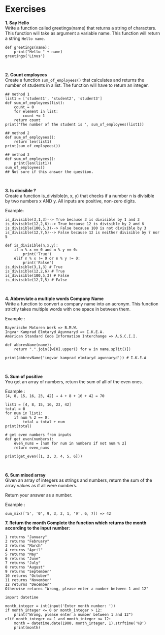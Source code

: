 # Exercises
**1. Say Hello**</br>
Write a function called greetings(name) that returns a string of characters. This function will take as argument a variable name. This function will return a string `Hello name`.</br>
```
def greetings(name):
    print("Hello " + name)
greetings('Linus')
```
</br>

**2. Count employees**</br>
Create a function `sum_of_employees()` that calculates and returns the number of students in a list. The function will have to return an integer.</br>
```
## method 1
list1 = ['student1', 'student2', 'student3']
def sum_of_employees(list):
    count = 0
    for element in list:
        count += 1
    return count
print('The number of the student is ', sum_of_employees(list1))

## method 2
def sum_of_employees():
    return len(list1)
print(sum_of_employees())

## method 3
def sum_of_employees():
    print(len(list1))
sum_of_employees()
## Not sure if this answer the question.
```
</br>

**3. Is divisible ?**</br>
Create a function is_divisible(n, x, y) that checks if a number n is divisible by two numbers x AND y. All inputs are positive, non-zero digits.</br>

Example:</br>
```
is_divisible(3,1,3)--> True because 3 is divisible by 1 and 3
is_divisible(12,2,6)--> True because 12 is divisible by 2 and 6
is_divisible(100,5,3)--> False because 100 is not divisible by 3
is_divisible(12,7,5)--> False because 12 is neither divisible by 7 nor 5
```
```
def is_divisible(n,x,y):
    if n % x == 0 and n % y == 0:
        print('True')
    elif n % x != 0 or n % y != 0:
        print('False')
is_divisible(3,1,3) # True
is_divisible(12,2,6) # True
is_divisible(100,5,3) # False
is_divisible(12,7,5) # False
```
</br>

**4. Abbreviate a multiple words Company Name**</br>
Write a function to convert a company name into an acronym. This function strictly takes multiple words with one space in between them.</br>

Example :</br>
```
Bayerische Motoren Werk => B.M.W.
Ingvar Kamprad Elmtaryd Agunnaryd => I.K.E.A.
American Standard Code Information Interchange => A.S.C.I.I.
```

```
def abbrevName(name):
    return ".".join([w[0].upper() for w in name.split()])

print(abbrevName('ingvar kamprad elmtaryd agunnaryd')) # I.K.E.A
```
</br>

**5. Sum of positive**</br>
You get an array of numbers, return the sum of all of the even ones.</br>

Example :<br>
`[4, 8, 15, 16, 23, 42] ⇒ 4 + 8 + 16 + 42 = 70`</br>
```
list1 = [4, 8, 15, 16, 23, 42]
total = 0
for num in list1:
    if num % 2 == 0:
        total = total + num
print(total)
```
```
# get even numbers from inputs
def get_even(numbers):
    even_nums = [num for num in numbers if not num % 2]
    return even_nums

print(get_even([1, 2, 3, 4, 5, 6]))
```
</br>

**6. Sum mixed array**</br>
Given an array of integers as strings and numbers, return the sum of the array values as if all were numbers.</br>

Return your answer as a number.</br>

Example :</br>

`sum_mix(['5', '0', 9, 3, 2, 1, '9', 6, 7]) => 42`
</br>

**7. Return the month Complete the function which returns the month according to the input number:**</br>
```
1 returns "January"
2 returns "February"
3 returns "March"
4 returns "April"
5 returns "May"
6 returns "June"
7 returns "July"
8 returns "August"
9 returns "September"
10 returns "October"
11 returns "November"
12 returns "December"
Otherwise returns "Wrong, please enter a number between 1 and 12"
```
```
import datetime

month_integer = int(input('Enter month number: '))
if month_integer <= 0 or month_integer > 12:
    print("Wrong, please enter a number between 1 and 12")
elif month_integer >= 1 and month_integer <= 12:
    month = datetime.date(1900, month_integer, 1).strftime('%B')
    print(month)
```
